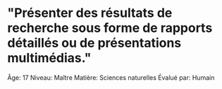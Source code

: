 # "Présenter des résultats de recherche sous forme de rapports détaillés ou de présentations multimédias."

Âge: 17
Niveau: Maître
Matière: Sciences naturelles
Évalué par: Humain